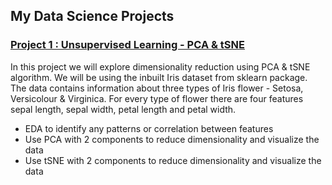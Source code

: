 ## My Data Science Projects

### [Project 1 : Unsupervised Learning - PCA & tSNE](https://github.com/shouvikn/dataprojects/blob/main/Project%20PCA%20and%20tSNE.ipynb)
In this project we will explore dimensionality reduction using PCA & tSNE algorithm. We will be using the inbuilt Iris dataset from sklearn package. The data contains information about three types of Iris flower - Setosa, Versicolour & Virginica. For every type of flower there are four features sepal length, sepal width, petal length and petal width. 

- EDA to identify any patterns or correlation between features 
- Use PCA with 2 components to reduce dimensionality and visualize the data 
- Use tSNE with 2 components to reduce dimensionality and visualize the data
